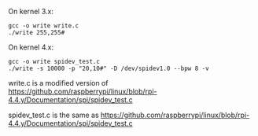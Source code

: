 On kernel 3.x:  
```
gcc -o write write.c
./write 255,255#
```

On kernel 4.x:
```
gcc -o write spidev_test.c
./write -s 10000 -p "20,10#" -D /dev/spidev1.0 --bpw 8 -v
```

write.c is a modified version of https://github.com/raspberrypi/linux/blob/rpi-4.4.y/Documentation/spi/spidev_test.c

spidev_test.c is the same as https://github.com/raspberrypi/linux/blob/rpi-4.4.y/Documentation/spi/spidev_test.c
